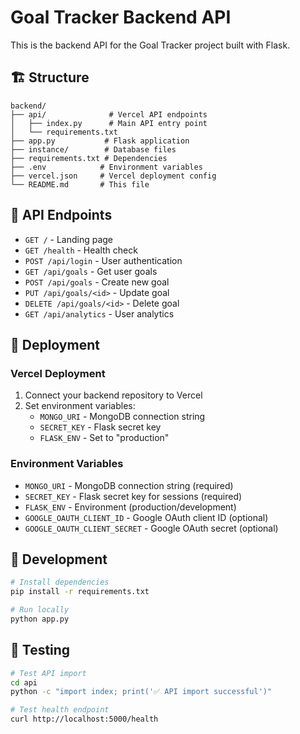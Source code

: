 # Goal Tracker Backend API

This is the backend API for the Goal Tracker project built with Flask.

## 🏗️ Structure

```
backend/
├── api/              # Vercel API endpoints
│   ├── index.py      # Main API entry point
│   └── requirements.txt
├── app.py           # Flask application
├── instance/        # Database files
├── requirements.txt # Dependencies
├── .env            # Environment variables
├── vercel.json     # Vercel deployment config
└── README.md       # This file
```

## 🚀 API Endpoints

- `GET /` - Landing page
- `GET /health` - Health check
- `POST /api/login` - User authentication
- `GET /api/goals` - Get user goals
- `POST /api/goals` - Create new goal
- `PUT /api/goals/<id>` - Update goal
- `DELETE /api/goals/<id>` - Delete goal
- `GET /api/analytics` - User analytics

## 🚀 Deployment

### Vercel Deployment

1. Connect your backend repository to Vercel
2. Set environment variables:
   - `MONGO_URI` - MongoDB connection string
   - `SECRET_KEY` - Flask secret key
   - `FLASK_ENV` - Set to "production"

### Environment Variables

- `MONGO_URI` - MongoDB connection string (required)
- `SECRET_KEY` - Flask secret key for sessions (required)
- `FLASK_ENV` - Environment (production/development)
- `GOOGLE_OAUTH_CLIENT_ID` - Google OAuth client ID (optional)
- `GOOGLE_OAUTH_CLIENT_SECRET` - Google OAuth secret (optional)

## 🔧 Development

```bash
# Install dependencies
pip install -r requirements.txt

# Run locally
python app.py
```

## 🧪 Testing

```bash
# Test API import
cd api
python -c "import index; print('✅ API import successful')"

# Test health endpoint
curl http://localhost:5000/health
```
